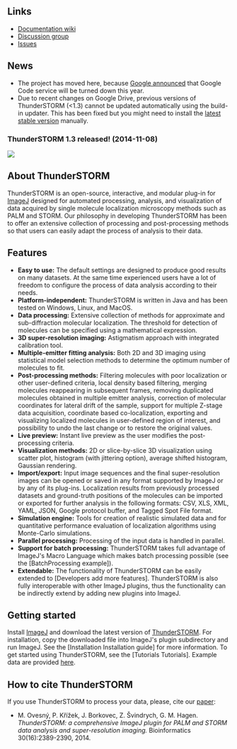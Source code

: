 ## Links
  * [Documentation wiki](https://github.com/zitmen/thunderstorm/wiki)
  * [Discussion group](http://groups.google.com/group/thunderstorm-users)
  * [Issues](https://github.com/zitmen/thunderstorm/issues)

## News
  * The project has moved here, because [Google announced](http://google-opensource.blogspot.cz/2015/03/farewell-to-google-code.html) that Google Code service will be turned down this year.
  * Due to recent changes on Google Drive, previous versions of ThunderSTORM (<1.3) cannot be updated automatically using the build-in updater. This has been fixed but you might need to install the [latest stable version](https://googledrive.com/host/0BzOGc-xMFyDYR1JaelZYQmJsaUE/builds/stable/latest.html) manually.

### ThunderSTORM 1.3 released! (2014-11-08)
<a href="https://googledrive.com/host/0BzOGc-xMFyDYR1JaelZYQmJsaUE/builds/stable/latest.html">
<img src="https://googledrive.com/host/0BzOGc-xMFyDYR1JaelZYQmJsaUE/wiki/thunderstorm-logo-download.png" />
</a>

## About ThunderSTORM
ThunderSTORM is an open-source, interactive, and modular plug-in for [ImageJ](http://rsb.info.nih.gov/ij/) designed for automated processing, analysis, and visualization of data acquired by single molecule localization microscopy methods such as PALM and STORM. Our philosophy in developing ThunderSTORM has been to offer an extensive collection of processing and post-processing methods so that users can easily adapt the process of analysis to their data.

## Features
  * **Easy to use:** The default settings are designed to produce good results on many datasets. At the same time experienced users have a lot of freedom to configure the process of data analysis according to their needs.
  * **Platform-independent:** ThunderSTORM is written in Java and has been tested on Windows, Linux, and MacOS.
  * **Data processing:** Extensive collection of methods for approximate and sub-diffraction molecular localization. The threshold for detection of molecules can be specified using a mathematical expression.
  * **3D super-resolution imaging:**  Astigmatism approach with integrated calibration tool.
  * **Multiple-emitter fitting analysis:** Both 2D and 3D imaging using statistical model selection methods to determine the optimum number of molecules to fit.
  * **Post-processing methods:** Filtering molecules with poor localization or other user-defined criteria, local density based filtering, merging molecules reappearing in subsequent frames, removing duplicated molecules obtained in multiple emitter analysis, correction of molecular coordinates for lateral drift of the sample, support for multiple Z-stage data acquisition, coordinate based co-localization, exporting and visualizing localized molecules in user-defined region of interest, and possibility to undo the last change or to restore the original values.
  * **Live preview:** Instant live preview as the user modifies the post-processing criteria.
  * **Visualization methods:** 2D or slice-by-slice 3D visualization using scatter plot, histogram (with jittering option), average shifted histogram, Gaussian rendering.
  * **Import/export:** Input image sequences and the final super-resolution images can be opened or saved in any format supported by ImageJ or by any of its plug-ins. Localization results from previously processed datasets and ground-truth positions of the molecules can be imported or exported for further analysis in the following formats: CSV, XLS, XML, YAML, JSON, Google protocol buffer, and Tagged Spot File format.
  * **Simulation engine:** Tools for creation of realistic simulated data and for quantitative performance evaluation of localization algorithms using Monte-Carlo simulations.
  * **Parallel processing:** Processing of the input data is handled in parallel.
  * **Support for batch processing:** ThunderSTORM takes full advantage of ImageJ's Macro Language which makes batch processing possible (see the [BatchProcessing example]).
  * **Extendable:** The functionality of ThunderSTORM can be easily extended to [Developers add more features]. ThunderSTORM is also fully interoperable with other ImageJ plugins, thus the functionality can be indirectly extend by adding new plugins into ImageJ.


## Getting started
Install [ImageJ](http://imagej.nih.gov/ij/index.html) and download the latest version of [ThunderSTORM](https://googledrive.com/host/0BzOGc-xMFyDYR1JaelZYQmJsaUE/builds/stable/latest.html). For installation, copy the downloaded file into ImageJ's plugin subdirectory and run ImageJ. See the [Installation Installation guide] for more information. To get started using ThunderSTORM, see the [Tutorials Tutorials]. Example data are provided [here](https://googledrive.com/host/0BzOGc-xMFyDYR1JaelZYQmJsaUE/data/12%20+%20cyl%20lens.zip).


## How to cite ThunderSTORM
If you use ThunderSTORM to process your data, please, cite our [paper](http://dx.doi.org/10.1093/bioinformatics/btu202):
  * M. Ovesný, P. Křížek, J. Borkovec, Z. Švindrych, G. M. Hagen. _ThunderSTORM: a comprehensive ImageJ plugin for PALM and STORM data analysis and super-resolution imaging._ Bioinformatics 30(16):2389-2390, 2014.
